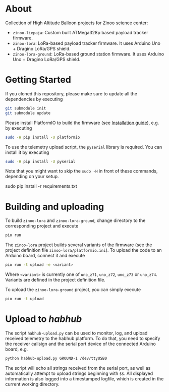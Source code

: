 # About

Collection of High Altitude Balloon projects for Zinoo science center:

 * `zinoo-liepaja`: Custom built ATMega328p based payload tracker firmware.
 * `zinoo-lora`: LoRa-based payload tracker firmware. It uses Arduino Uno + Dragino LoRa/GPS shield.
 * `zinoo-lora-ground`: LoRa-based ground station firmware. It uses Arduino Uno + Dragino LoRa/GPS shield.

# Getting Started

If you cloned this repository, please make sure to update all the dependencies by executing

```bash
git submodule init
git submodule update
```

Please install PlatformIO to build the firmware (see [Installation guide](http://docs.platformio.org/en/latest/installation.html)), e.g. by executing

```bash
sudo -H pip install -U platformio
```

To use the telemetry upload script, the `pyserial` library is required. You can install it by executing

```bash
sudo -H pip install -U pyserial
```

Note that you might want to skip the `sudo -H` in front of these commands, depending on your setup.

sudo pip install -r requirements.txt

# Building and uploading

To build `zinoo-lora` and `zinoo-lora-ground`, change directory to the corresponding project and execute

```bash
pio run
```

The `zinoo-lora` project builds several variants of the firmware (see the project definition file `zinoo-lora/platformio.ini`). To upload the code to an Arduino board, connect it and execute 

```bash
pio run -t upload -e <variant>
```

Where `<variant>` is currently one of `uno_z71`, `uno_z72`, `uno_z73` or `uno_z74`. Variants are defined in the project definition file.

To upload the `zinoo-lora-ground` project, you can simply execute

```bash
pio run -t upload
```

# Upload to *habhub*

The script `habhub-upload.py` can be used to monitor, log, and upload received telemetry to the habhub platform. To do that, you need to specify the receiver callsign and the serial port device of the connected Arduino board, e.g.

```bash
python habhub-upload.py GROUND-1 /dev/ttyUSB0
```

The script will echo all strings received from the serial port, as well as automatically attempt to upload strings beginning with `$$`. All displayed information is also logged into a timestamped logfile, which is created in the current working directory.
